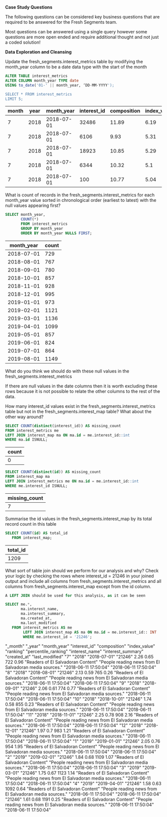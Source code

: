 **Case Study Questions**

The following questions can be considered key business questions that are required to be answered for the Fresh Segments team.

Most questions can be answered using a single query however some questions are more open ended and require additional thought and not just a coded solution!

**Data Exploration and Cleansing**

Update the fresh_segments.interest_metrics table by modifying the month_year column to be a date data type with the start of the month

```sql
ALTER TABLE interest_metrics
ALTER COLUMN month_year TYPE date
USING to_date('01-' || month_year, ‘DD-MM-YYYY');

SELECT * FROM interest_metrics
LIMIT 5;
```

| month | year | month_year | interest_id | composition | index_value | ranking | percentile_ranking |
|-------|------|------------|-------------|-------------|-------------|---------|--------------------|
| 7 | 2018 | 2018-07-01 | 32486 | 11.89 |	6.19 |	1 |	99.86 |
| 7 | 2018 | 2018-07-01 | 6106 | 9.93 |	5.31 |	2 |	99.73 |
| 7 | 2018 | 2018-07-01 | 18923 | 10.85 |	5.29 |	3 |	99.59 |
| 7 | 2018 | 2018-07-01 | 6344 | 10.32 |	5.1 |	4	 | 99.45 |
| 7 | 2018 | 2018-07-01 | 100 | 10.77 |	5.04 |	5	 | 99.31 |

What is count of records in the fresh_segments.interest_metrics for each month_year value sorted in chronological order (earliest to latest) with the null values appearing first?

```sql
SELECT month_year,
       COUNT(*)
	   FROM interest_metrics
	   GROUP BY month_year
	   ORDER BY month_year NULLS FIRST;
```

| month_year | count |
|------------|-------|
| 2018-07-01 |	729 |
 | 2018-08-01 |	767 | 
| 2018-09-01 |	780 |
| 2018-10-01 |	857 |
| 2018-11-01 |	928 |
| 2018-12-01 |	995 |
| 2019-01-01 |	973 |
| 2019-02-01 |	1121 |
| 2019-03-01 |	1136 |
| 2019-04-01 |	1099 |
| 2019-05-01 |	857 |
| 2019-06-01 | 824 |
| 2019-07-01 | 864 |
| 2019-08-01 |	1149 |

What do you think we should do with these null values in the fresh_segments.interest_metrics

If there are null values in the date columns then it is worth excluding these rows because it is not possible to relate the other columns to the rest of the data.

 
How many interest_id values exist in the fresh_segments.interest_metrics table but not in the fresh_segments.interest_map table? What about the other way around?


```sql
SELECT COUNT(distinct(interest_id)) AS missing_count
FROM interest_metrics me
LEFT JOIN interest_map ma ON ma.id = me.interest_id::int
WHERE ma.id ISNULL;
```

| count |
|-------|
| 0 |

```sql
SELECT COUNT(distinct(id)) AS missing_count
FROM interest_map ma
LEFT JOIN interest_metrics me ON ma.id = me.interest_id::int
WHERE me.interest_id ISNULL;
```

| missing_count |
|---------------|
| 7 |

Summarise the id values in the fresh_segments.interest_map by its total record count in this table

```sql
SELECT COUNT(id) AS total_id
   FROM interest_map;
 ```
  
| total_id |
|----------|
| 1209 |


What sort of table join should we perform for our analysis and why? Check your logic by checking the rows where interest_id = 21246 in your joined output and include all columns from fresh_segments.interest_metrics and all columns from fresh_segments.interest_map except from the id column.

```sql
A LEFT JOIN should be used for this analysis, as it can be seen 

SELECT me.*,
       ma.interest_name,
	   ma.interest_summary,
	   ma.created_at,
	   ma.last_modified
   FROM interest_metrics AS me
        LEFT JOIN interest_map AS ma ON ma.id = me.interest_id:: INT 
		WHERE me.interest_id = '21246';
```

"_month"	"_year"	"month_year"	"interest_id"	"composition"	"index_value"	"ranking"	"percentile_ranking"	"interest_name"	"interest_summary"	"created_at"	"last_modified"
"7"	"2018"	"2018-07-01"	"21246"	2.26	0.65	722	0.96	"Readers of El Salvadoran Content"	"People reading news from El Salvadoran media sources."	"2018-06-11 17:50:04"	"2018-06-11 17:50:04"
"8"	"2018"	"2018-08-01"	"21246"	2.13	0.59	765	0.26	"Readers of El Salvadoran Content"	"People reading news from El Salvadoran media sources."	"2018-06-11 17:50:04"	"2018-06-11 17:50:04"
"9"	"2018"	"2018-09-01"	"21246"	2.06	0.61	774	0.77	"Readers of El Salvadoran Content"	"People reading news from El Salvadoran media sources."	"2018-06-11 17:50:04"	"2018-06-11 17:50:04"
"10"	"2018"	"2018-10-01"	"21246"	1.74	0.58	855	0.23	"Readers of El Salvadoran Content"	"People reading news from El Salvadoran media sources."	"2018-06-11 17:50:04"	"2018-06-11 17:50:04"
"11"	"2018"	"2018-11-01"	"21246"	2.25	0.78	908	2.16	"Readers of El Salvadoran Content"	"People reading news from El Salvadoran media sources."	"2018-06-11 17:50:04"	"2018-06-11 17:50:04"
"12"	"2018"	"2018-12-01"	"21246"	1.97	0.7	983	1.21	"Readers of El Salvadoran Content"	"People reading news from El Salvadoran media sources."	"2018-06-11 17:50:04"	"2018-06-11 17:50:04"
"1"	"2019"	"2019-01-01"	"21246"	2.05	0.76	954	1.95	"Readers of El Salvadoran Content"	"People reading news from El Salvadoran media sources."	"2018-06-11 17:50:04"	"2018-06-11 17:50:04"
"2"	"2019"	"2019-02-01"	"21246"	1.84	0.68	1109	1.07	"Readers of El Salvadoran Content"	"People reading news from El Salvadoran media sources."	"2018-06-11 17:50:04"	"2018-06-11 17:50:04"
"3"	"2019"	"2019-03-01"	"21246"	1.75	0.67	1123	1.14	"Readers of El Salvadoran Content"	"People reading news from El Salvadoran media sources."	"2018-06-11 17:50:04"	"2018-06-11 17:50:04"
"4"	"2019"	"2019-04-01"	"21246"	1.58	0.63	1092	0.64	"Readers of El Salvadoran Content"	"People reading news from El Salvadoran media sources."	"2018-06-11 17:50:04"	"2018-06-11 17:50:04"
			"21246"	1.61	0.68	1191	0.25	"Readers of El Salvadoran Content"	"People reading news from El Salvadoran media sources."	"2018-06-11 17:50:04"	"2018-06-11 17:50:04" 
